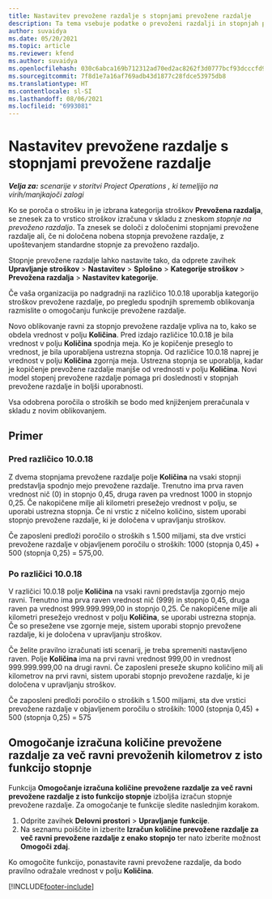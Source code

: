 ```yaml
---
title: Nastavitev prevožene razdalje s stopnjami prevožene razdalje
description: Ta tema vsebuje podatke o prevoženi razdalji in stopnjah prevožene razdalje.
author: suvaidya
ms.date: 05/20/2021
ms.topic: article
ms.reviewer: kfend
ms.author: suvaidya
ms.openlocfilehash: 030c6abca169b712312ad70ed2ac8262f3d0777bcf93dcccfd956f2f9e0ea77c
ms.sourcegitcommit: 7f8d1e7a16af769adb43d1877c28fdce53975db8
ms.translationtype: HT
ms.contentlocale: sl-SI
ms.lasthandoff: 08/06/2021
ms.locfileid: "6993081"
---
```

# <a name="set-up-mileage-using-mileage-rate-tiers"></a>Nastavitev prevožene razdalje s stopnjami prevožene razdalje

_**Velja za:** scenarije v storitvi Project Operations , ki temeljijo na virih/manjkajoči zalogi_

Ko se poroča o strošku in je izbrana kategorija stroškov **Prevožena razdalja**, se znesek za to vrstico stroškov izračuna v skladu z zneskom *stopnje na prevoženo razdaljo*. Ta znesek se določi z določenimi stopnjami prevožene razdalje ali, če ni določena nobena stopnja prevožene razdalje, z upoštevanjem standardne stopnje za prevoženo razdaljo. 

Stopnje prevožene razdalje lahko nastavite tako, da odprete zavihek **Upravljanje stroškov** > **Nastavitev** > **Splošno** > **Kategorije stroškov** > **Prevožena razdalja** > **Nastavitev kategorije**.

Če vaša organizacija po nadgradnji na različico 10.0.18 uporablja kategorijo stroškov prevožene razdalje, po pregledu spodnjih sprememb oblikovanja razmislite o omogočanju funkcije prevožene razdalje. 

Novo oblikovanje ravni za stopnjo prevožene razdalje vpliva na to, kako se obdela vrednost v polju **Količina**. Pred izdajo različice 10.0.18 je bila vrednost v polju **Količina** spodnja meja. Ko je kopičenje preseglo to vrednost, je bila uporabljena ustrezna stopnja.  Od različice 10.0.18 naprej je vrednost v polju **Količina** zgornja meja. Ustrezna stopnja se uporablja, kadar je kopičenje prevožene razdalje manjše od vrednosti v polju **Količina**.  Novi model stopenj prevožene razdalje pomaga pri doslednosti v stopnjah prevožene razdalje in boljši uporabnosti.   

Vsa odobrena poročila o stroških se bodo med knjiženjem preračunala v skladu z novim oblikovanjem.

## <a name="example"></a>Primer
 
### <a name="before-version-10018"></a>Pred različico 10.0.18
Z dvema stopnjama prevožene razdalje polje **Količina** na vsaki stopnji predstavlja spodnjo mejo prevožene razdalje. Trenutno ima prva raven vrednost nič (0) in stopnjo 0,45, druga raven pa vrednost 1000 in stopnjo 0,25. Če nakopičene milje ali kilometri presežejo vrednost v polju, se uporabi ustrezna stopnja. Če ni vrstic z ničelno količino, sistem uporabi stopnjo prevožene razdalje, ki je določena v upravljanju stroškov. 
 
Če zaposleni predloži poročilo o stroških s 1.500 miljami, sta dve vrstici prevožene razdalje v objavljenem poročilu o stroških: 1000 (stopnja 0,45) + 500 (stopnja 0,25) = 575,00.

### <a name="after-version-10018"></a>Po različici 10.0.18
V različici 10.0.18 polje **Količina** na vsaki ravni predstavlja zgornjo mejo ravni. Trenutno ima prva raven vrednost nič (999) in stopnjo 0,45, druga raven pa vrednost 999.999.999,00 in stopnjo 0,25. Če nakopičene milje ali kilometri presežejo vrednost v polju **Količina**, se uporabi ustrezna stopnja. Če so presežene vse zgornje meje, sistem uporabi stopnjo prevožene razdalje, ki je določena v upravljanju stroškov. 
 
Če želite pravilno izračunati isti scenarij, je treba spremeniti nastavljeno raven. Polje **Količina** ima na prvi ravni vrednost 999,00 in vrednost 999.999.999,00 na drugi ravni. Če zaposleni preseže skupno količino milj ali kilometrov na prvi ravni, sistem uporabi stopnjo prevožene razdalje, ki je določena v upravljanju stroškov. 
  
Če zaposleni predloži poročilo o stroških s 1.500 miljami, sta dve vrstici prevožene razdalje v objavljenem poročilu o stroških: 1000 (stopnja 0,45) + 500 (stopnja 0,25) = 575

## <a name="enable-the-mileage-amount-calculation-for-multiple-mileage-tiers-with-same-rate-feature"></a>Omogočanje izračuna količine prevožene razdalje za več ravni prevoženih kilometrov z isto funkcijo stopnje

Funkcija **Omogočanje izračuna količine prevožene razdalje za več ravni prevožene razdalje z isto funkcijo stopnje** izboljša izračun stopnje prevožene razdalje. Za omogočanje te funkcije sledite naslednjim korakom.

1. Odprite zavihek **Delovni prostori** > **Upravljanje funkcije**. 
2. Na seznamu poiščite in izberite **Izračun količine prevožene razdalje za več ravni prevožene razdalje z enako stopnjo** ter nato izberite možnost **Omogoči zdaj**.

Ko omogočite funkcijo, ponastavite ravni prevožene razdalje, da bodo pravilno odražale vrednost v polju **Količina**. 


[!INCLUDE[footer-include](../includes/footer-banner.md)]
